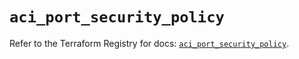 # `aci_port_security_policy`

Refer to the Terraform Registry for docs: [`aci_port_security_policy`](https://registry.terraform.io/providers/ciscodevnet/aci/2.17.0/docs/resources/port_security_policy).
